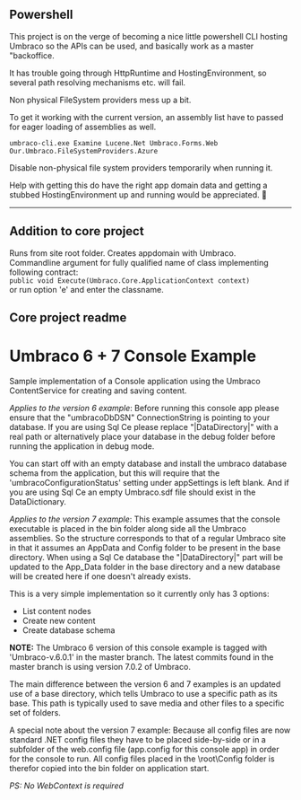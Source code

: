 ﻿

## Powershell

This project is on the verge of becoming a nice little powershell CLI hosting Umbraco so
the APIs can be used, and basically work as a master "backoffice.

It has trouble going through HttpRuntime and HostingEnvironment, so several path
resolving mechanisms etc. will fail.

Non physical FileSystem providers mess up a bit.

To get it working with the current version, an assembly list have to passed for eager
loading of assemblies as well.

    umbraco-cli.exe Examine Lucene.Net Umbraco.Forms.Web Our.Umbraco.FileSystemProviders.Azure

Disable non-physical file system providers temporarily when running it.

Help with getting this do have the right app domain data and getting a stubbed
HostingEnvironment up and running would be appreciated. 👼

---

## Addition to core project

Runs from site root folder. Creates appdomain with Umbraco.  
Commandline argument for fully qualified name of class implementing following contract:  
`public void Execute(Umbraco.Core.ApplicationContext context)`  
or run option 'e' and enter the classname.

## Core project readme

Umbraco 6 + 7 Console Example
=======================

Sample implementation of a Console application using the Umbraco ContentService for creating and saving content.


*Applies to the version 6 example*: Before running this console app please ensure that the "umbracoDbDSN" ConnectionString is pointing to your database.
If you are using Sql Ce please replace "|DataDirectory|" with a real path or alternatively place your database in the debug folder before running the application in debug mode.

You can start off with an empty database and install the umbraco database schema from the application, but this will require that the 'umbracoConfigurationStatus' setting under appSettings is left blank. And if you are using Sql Ce an empty Umbraco.sdf file should exist in the DataDictionary.

*Applies to the version 7 example*: This example assumes that the console executable is placed in the bin folder along side all the Umbraco assemblies. So the structure corresponds to that of a regular Umbraco site in that it assumes an AppData and Config folder to be present in the base directory. When using a Sql Ce database the "|DataDirectory|" part will be updated to the App_Data folder in the base directory and a new database will be created here if one doesn't already exists.

This is a very simple implementation so it currently only has 3 options:

- List content nodes
- Create new content
- Create database schema


**NOTE:** The Umbraco 6 version of this console example is tagged with 'Umbraco-v.6.0.1' in the master branch. The latest commits found in the master branch is using version 7.0.2 of Umbraco.

The main difference between the version 6 and 7 examples is an updated use of a base directory, which tells Umbraco to use a specific path as its base. This path is typically used to save media and other files to a specific set of folders.

A special note about the version 7 example: Because all config files are now standard .NET config files they have to be placed side-by-side or in a subfolder of the web.config file (app.config for this console app) in order for the console to run. All config files placed in the \root\Config folder is therefor copied into the bin folder on application start.

*PS: No WebContext is required*